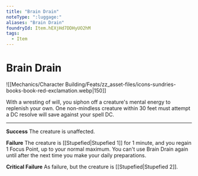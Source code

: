 ```yaml
---
title: "Brain Drain"
noteType: ":luggage:"
aliases: "Brain Drain"
foundryId: Item.hEXjHd7DDHyUO2hM
tags:
  - Item
---
```


# Brain Drain
![[Mechanics/Character Building/Feats/zz_asset-files/icons-sundries-books-book-red-exclamation.webp|150]]

With a wresting of will, you siphon off a creature's mental energy to replenish your own. One non-mindless creature within 30 feet must attempt a DC resolve will save against your spell DC.

* * *

**Success** The creature is unaffected.

**Failure** The creature is [[Stupefied|Stupefied 1]] for 1 minute, and you regain 1 Focus Point, up to your normal maximum. You can't use Brain Drain again until after the next time you make your daily preparations.

**Critical Failure** As failure, but the creature is [[Stupefied|Stupefied 2]].
